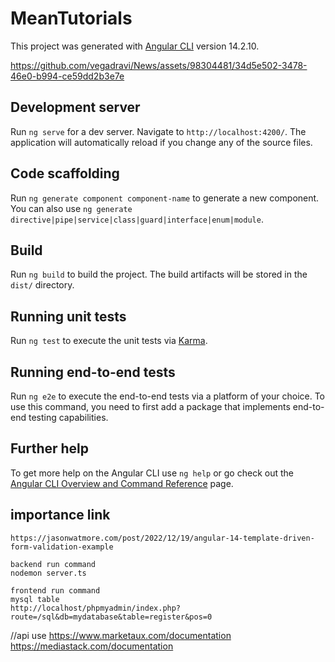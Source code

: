 

# MeanTutorials

This project was generated with [Angular CLI](https://github.com/angular/angular-cli) version 14.2.10.


https://github.com/vegadravi/News/assets/98304481/34d5e502-3478-46e0-b994-ce59dd2b3e7e


## Development server

Run `ng serve` for a dev server. Navigate to `http://localhost:4200/`. The application will automatically reload if you change any of the source files.

## Code scaffolding

Run `ng generate component component-name` to generate a new component. You can also use `ng generate directive|pipe|service|class|guard|interface|enum|module`.

## Build

Run `ng build` to build the project. The build artifacts will be stored in the `dist/` directory.

## Running unit tests

Run `ng test` to execute the unit tests via [Karma](https://karma-runner.github.io).

## Running end-to-end tests

Run `ng e2e` to execute the end-to-end tests via a platform of your choice. To use this command, you need to first add a package that implements end-to-end testing capabilities.

## Further help

To get more help on the Angular CLI use `ng help` or go check out the [Angular CLI Overview and Command Reference](https://angular.io/cli) page.


## importance link
```
https://jasonwatmore.com/post/2022/12/19/angular-14-template-driven-form-validation-example

backend run command
nodemon server.ts

frontend run command
mysql table
http://localhost/phpmyadmin/index.php?route=/sql&db=mydatabase&table=register&pos=0
```

//api use 
https://www.marketaux.com/documentation
https://mediastack.com/documentation
